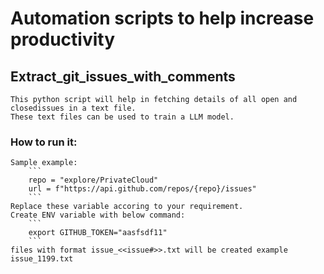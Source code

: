 # Automation scripts to help increase productivity

## Extract_git_issues_with_comments
    This python script will help in fetching details of all open and closedissues in a text file.
    These text files can be used to train a LLM model.

### How to run it:
    Sample example:
        ```
        repo = "explore/PrivateCloud"
        url = f"https://api.github.com/repos/{repo}/issues"
        ```
    Replace these variable accoring to your requirement.
    Create ENV variable with below command:
        ```
        export GITHUB_TOKEN="aasfsdf11"
        ```
    files with format issue_<<issue#>>.txt will be created example issue_1199.txt